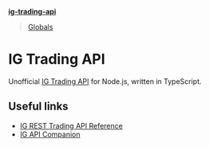**[ig-trading-api](README.md)**

> [Globals](globals.md)

# IG Trading API

Unofficial [IG Trading API](https://labs.ig.com/rest-trading-api-guide) for Node.js, written in TypeScript.

## Useful links

- [IG REST Trading API Reference](https://labs.ig.com/rest-trading-api-reference)
- [IG API Companion](https://labs.ig.com/sample-apps/api-companion/index.html)

